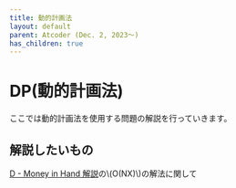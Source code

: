 ```yaml
---
title: 動的計画法
layout: default
parent: Atcoder (Dec. 2, 2023〜)
has_children: true
---
```


<script type="text/javascript" id="MathJax-script" async src="https://cdn.jsdelivr.net/npm/mathjax@3/es5/tex-chtml.js"></script>

# DP(動的計画法)

ここでは動的計画法を使用する問題の解説を行っていきます。

## 解説したいもの

<a href="https://atcoder.jp/contests/abc286/editorial/5567" target="_blank">D - Money in Hand 解説</a>の\\(O(NX)\\)の解法に関して